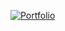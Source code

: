 [![Portfolio](https://img.shields.io/badge/🌐_Visit_My_Portfolio-4F46E5?style=for-the-badge)](https://gokuldevds.github.io/portfolio/)
